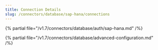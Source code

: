 ```yaml
---
title: Connection Details
slug: /connectors/database/sap-hana/connections
---
```


{% partial file="/v1.7/connectors/database/auth/sap-hana.md" /%}

{% partial file="/v1.7/connectors/database/advanced-configuration.md" /%}

